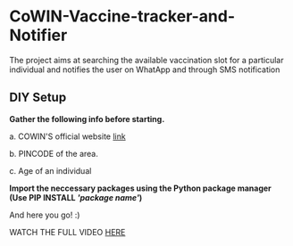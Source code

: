 # CoWIN-Vaccine-tracker-and-Notifier
The project aims at searching the available vaccination slot for a particular individual and notifies the user on WhatApp and through SMS notification


## DIY Setup

**Gather the following info before starting.**

a. COWIN'S official website [link](https://www.cowin.gov.in/)

b. PINCODE of the area.

c. Age of an individual

**Import the neccessary packages using the Python package manager (Use PIP INSTALL *'package name'*)**

And here you go! :)


WATCH THE FULL VIDEO [HERE](https://youtu.be/KhaQPUusc14)

